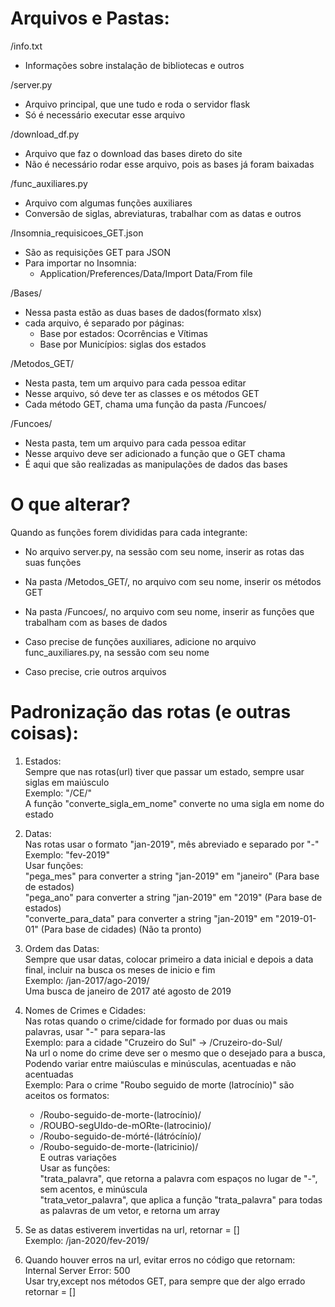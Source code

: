 # Arquivos e Pastas: 

/info.txt   
- Informações sobre instalação de bibliotecas e outros

/server.py  
- Arquivo principal, que une tudo e roda o servidor flask
- Só é necessário executar esse arquivo

/download_df.py 
- Arquivo que faz o download das bases direto do site
- Não é necessário rodar esse arquivo, pois as bases já foram baixadas

/func_auxiliares.py 
- Arquivo com algumas funções auxiliares
- Conversão de siglas, abreviaturas, trabalhar com as datas e outros

/Insomnia_requisicoes_GET.json  
- São as requisições GET para JSON
- Para importar no Insomnia: 
    - Application/Preferences/Data/Import Data/From file

/Bases/ 
- Nessa pasta estão as duas bases de dados(formato xlsx)
- cada arquivo, é separado por páginas:
    - Base por estados: Ocorrências e Vítimas
    - Base por Municípios: siglas dos estados

/Metodos_GET/   
- Nesta pasta, tem um arquivo para cada pessoa editar
- Nesse arquivo, só deve ter as classes e os métodos GET
- Cada método GET, chama uma função da pasta /Funcoes/

/Funcoes/   
- Nesta pasta, tem um arquivo para cada pessoa editar
- Nesse arquivo deve ser adicionado a função que o GET chama
- É aqui que são realizadas as manipulações de dados das bases

# O que alterar?

Quando as funções forem divididas para cada integrante: 

- No arquivo server.py, na sessão com seu nome, inserir as rotas das suas funções

- Na pasta /Metodos_GET/, no arquivo com seu nome, inserir os métodos GET

- Na pasta /Funcoes/, no arquivo com seu nome, inserir as funções que trabalham com as bases de dados

- Caso precise de funções auxiliares, adicione no arquivo func_auxiliares.py, na sessão com seu nome

- Caso precise, crie outros arquivos

# Padronização das rotas (e outras coisas):

1. Estados: <br/>
    Sempre que nas rotas(url) tiver que passar um estado, sempre usar siglas em maiúsculo<br/>
    Exemplo: "/CE/"<br/>
    A função "converte_sigla_em_nome" converte no uma sigla em nome do estado<br/>

2. Datas:<br/>
    Nas rotas usar o formato "jan-2019", mês abreviado e separado por "-"<br/>
    Exemplo: "fev-2019"<br/>
    Usar funções:<br/>
    "pega_mes" para converter a string "jan-2019" em "janeiro" (Para base de estados)<br/>
    "pega_ano" para converter a string "jan-2019" em "2019" (Para base de estados)<br/>
    "converte_para_data" para converter a string "jan-2019" em "2019-01-01" (Para base de cidades) (Não ta pronto)<br/>
    
3. Ordem das Datas: <br/>
        Sempre que usar datas, colocar primeiro a data inicial e depois a data final, incluir na busca os meses de inicio e fim<br/>
        Exemplo: /jan-2017/ago-2019/ <br/>
                Uma busca de janeiro de 2017 até agosto de 2019<br/>

4. Nomes de Crimes e Cidades:<br/>
    Nas rotas quando o crime/cidade for formado por duas ou mais palavras, usar "-" para separa-las <br/>
    Exemplo: para a cidade "Cruzeiro do Sul" -> /Cruzeiro-do-Sul/<br/>
    Na url o nome do crime deve ser o mesmo que o desejado para a busca, Podendo variar entre maiúsculas e minúsculas, acentuadas e não acentuadas<br/>
    Exemplo: Para o crime "Roubo seguido de morte (latrocínio)" são aceitos os formatos:
    - /Roubo-seguido-de-morte-(latrocínio)/
    - /ROUBO-segUIdo-de-mORte-(latrocinio)/
    - /Roubo-seguido-de-mórté-(látrócínío)/
    - /Roubo-seguido-de-morte-(latricinio)/<br/>
    E outras variações<br/>
    Usar as funções:<br/>
    "trata_palavra", que retorna a palavra com espaços no lugar de "-", sem acentos, e minúscula<br/>
    "trata_vetor_palavra", que aplica a função "trata_palavra" para todas as palavras de um vetor, e retorna um array<br/>

5. Se as datas estiverem invertidas na url, retornar = []<br/>
    Exemplo: /jan-2020/fev-2019/<br/>

6. Quando houver erros na url, evitar erros no código que retornam: Internal Server Error: 500<br/>
    Usar try,except nos métodos GET, para sempre que der algo errado retornar = []<br/>
